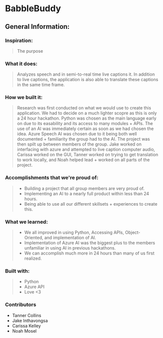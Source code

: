 # BabbleBuddy

## General Information:

### Inspiration:
> The purpose 

### What it does:
> Analyzes speech and in semi-to-real time live captions it. In addition to live captions, the application is also able to translate these captions in the same time frame. 

### How we built it:
> Research was first conducted on what we would use to create this application. We had to decide on a much lighter scopre as this is only a 24 hour hackathon. Python was chosen as the main language early on due to its easability and its access to many modules + APIs. The use of an AI was immediately certain as soon as we had chosen the idea. Azure Speech AI was chosen due to it being both well documented + familiarity the group had to the AI. The project was then spilt up between members of the group. Jake worked on interfacing with azure and attempted to live caption computer audio, Carissa worked on the GUI, Tanner worked on trying to get translation to work locally, and Noah helped lead + worked on all parts of the project. 

### Accomplishments that we're proud of:
> - Building a project that all group members are very proud of.
> - Implementing an AI to a nearly full product within less than 24 hours.
> - Being able to use all our different skillsets + experiences to create this. 

### What we learned: 
> - We all improved in using Python, Accessing APIs, Object-Oriented, and implementation of AI.
> - Implementation of Azure AI was the biggest plus to the members unfamiliar in using AI in previous hackathons.
> - We can accomplish much more in 24 hours than many of us first realized. 

### Built with:
> - Python
> - Azure API
> - Love <3

### Contributors 
- Tanner Collins
- Jake Inthavongsa
- Carissa Kelley
- Noah Mosel








